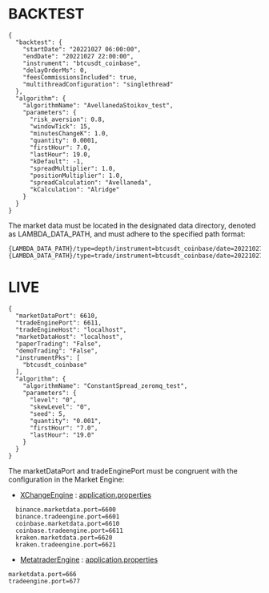 # BACKTEST

```
{
  "backtest": {
    "startDate": "20221027 06:00:00",
    "endDate": "20221027 22:00:00",
    "instrument": "btcusdt_coinbase",
    "delayOrderMs": 0,
    "feesCommissionsIncluded": true,
    "multithreadConfiguration": "singlethread"
  },
  "algorithm": {
    "algorithmName": "AvellanedaStoikov_test",
    "parameters": {
      "risk_aversion": 0.8,
      "windowTick": 15,
      "minutesChangeK": 1.0,
      "quantity": 0.0001,
      "firstHour": 7.0,
      "lastHour": 19.0,
      "kDefault": -1,
      "spreadMultiplier": 1.0,
      "positionMultiplier": 1.0,
      "spreadCalculation": "Avellaneda",
      "kCalculation": "Alridge"
    }
  }
}
```

The market data must be located in the designated data directory, denoted as LAMBDA_DATA_PATH, and must adhere to the
specified path format:

```
{LAMBDA_DATA_PATH}/type=depth/instrument=btcusdt_coinbase/date=20221027/data.parquet
{LAMBDA_DATA_PATH}/type=trade/instrument=btcusdt_coinbase/date=20221027/data.parquet
```

# LIVE

```
{
  "marketDataPort": 6610,
  "tradeEnginePort": 6611,
  "tradeEngineHost": "localhost",
  "marketDataHost": "localhost",
  "paperTrading": "False",
  "demoTrading": "False",
  "instrumentPks": [
    "btcusdt_coinbase"
  ],
  "algorithm": {
    "algorithmName": "ConstantSpread_zeromq_test",
    "parameters": {
      "level": "0",
      "skewLevel": "0",
      "seed": 5,
      "quantity": "0.001",
      "firstHour": "7.0",
      "lastHour": "19.0"
    }
  }
}
```

The marketDataPort and tradeEnginePort must be congruent with the configuration in the Market Engine:

* [XChangeEngine](java/executables/XChangeEngine) :  [application.properties](../java/executables/XChangeEngine/src/main/resources/application.properties)

```
  binance.marketdata.port=6600
  binance.tradeengine.port=6601
  coinbase.marketdata.port=6610
  coinbase.tradeengine.port=6611
  kraken.marketdata.port=6620
  kraken.tradeengine.port=6621
```

* [MetatraderEngine](java/executables/MetatraderEngine) :  [application.properties](../java/executables/MetatraderEngine/src/main/resources/application.properties)

```
marketdata.port=666
tradeengine.port=677
```